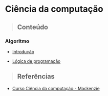 # Ciência da computação

> ## **Conteúdo**

### **Algoritmo**

- [Introdução](./algorithm/introduction.md)

- [Lógica de programação](./algorithm/programming-logic.md)

> ## **Referências**

- [Curso Ciência da computação - Mackenzie](https://www.mackenzie.br/graduacao/sao-paulo-higienopolis/ciencia-da-computacao)
